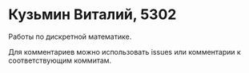 Кузьмин Виталий, 5302
=====================
Работы по дискретной математике.

Для комментариев можно использовать issues или комментарии к соответствующим коммитам.